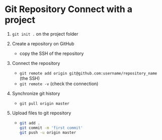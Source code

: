 # Git Repository Connect with a project

1. `git init .` on the project folder

2. Create a repository on GitHub

   - copy the SSH of the repository

3. Connect the repository

   - `git remote add origin git@github.com:username/repository_name` (the SSH)
   - `git remote -v` (check the connection)

4. Synchronize git history

   - `git pull origin master`

5. Upload files to git repository
   - ```bash
     git add .
     git commit -m 'first commit'
     git push -u origin master
     ```
